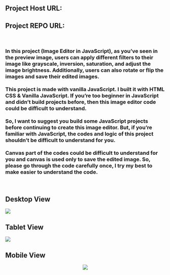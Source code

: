 ## Project Host URL: 
## Project REPO URL: 
<br>
<h3>In this project (Image Editor in JavaScript), as you’ve seen in the preview image, users can apply different filters to their image like grayscale, inversion, saturation, and adjust the image brightness. Additionally, users can also rotate or flip the images and save their edited images.
<br><br>This project is made with vanilla JavaScript. I built it with HTML CSS & Vanilla JavaScript. If you’re too beginner in JavaScript and didn’t build projects before, then this image editor code could be difficult to understand.
<br><br>
So, I want to suggest you build some JavaScript projects before continuing to create this image editor. But, if you’re familiar with JavaScript, the codes and logic of this project shouldn’t be difficult to understand for you.
<br><br>
Canvas part of the codes could be difficult to understand for you and canvas is used only to save the edited image. So, please go through the code carefully once, I try my best to make easier to understand the code.</h3>
<br>
<h2>Desktop View</h2>
<a href='https://www.linkpicture.com/view.php?img=LPic63ebe38a49cac653994933'><img src='https://www.linkpicture.com/q/Desktop_view.jpg' type='image'></a>
<br>
<h2>Tablet View</h2>
<a href='https://www.linkpicture.com/view.php?img=LPic63ebe3df846af1533203975'><img src='https://www.linkpicture.com/q/Tablet_view.jpg' type='image'></a>
<br>
<h2>Mobile View</h2>
<p align="center"><img src="https://www.linkpicture.com/q/Mobile_view.jpg" type="image"></p>
<br>